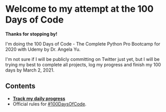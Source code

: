# Welcome to my attempt at the 100 Days of Code

**Thanks for stopping by!**

I'm doing the 100 Days of Code - The Complete Python Pro Bootcamp for 2020 with Udemy by Dr. Angela Yu. 

I'm not sure if I will be publicly committing on Twitter just yet, but I will be trying my best to complete all projects, log my progress and finish my 100 days by March 2, 2021.

## Contents 
- **[Track my daily progress](https://github.com/gervanna/100daysofcode/blob/main/LOG.md)**
- Official rules for [#100DaysOfCode](https://www.100daysofcode.com).
